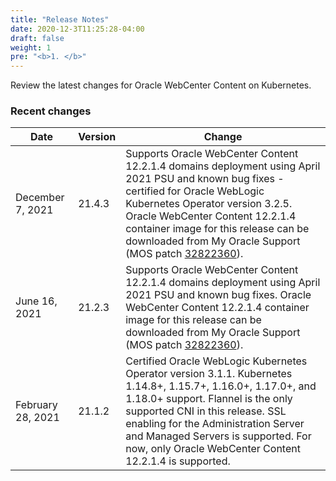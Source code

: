 ```yaml
---
title: "Release Notes"
date: 2020-12-3T11:25:28-04:00
draft: false
weight: 1
pre: "<b>1. </b>"
---
```


Review the latest changes for Oracle WebCenter Content on Kubernetes.

### Recent changes

| Date | Version | Change |
| --- | --- | --- |
| December 7, 2021 | 21.4.3 | Supports Oracle WebCenter Content 12.2.1.4 domains deployment using April 2021 PSU and known bug fixes - certified for Oracle WebLogic Kubernetes Operator version 3.2.5. Oracle WebCenter Content 12.2.1.4 container image for this release can be downloaded from My Oracle Support (MOS patch [32822360](https://support.oracle.com/epmos/faces/ui/patch/PatchDetail.jspx?patchId=32822360)).
| June 16, 2021 | 21.2.3 | Supports Oracle WebCenter Content 12.2.1.4 domains deployment using April 2021 PSU and known bug fixes. Oracle WebCenter Content 12.2.1.4 container image for this release can be downloaded from My Oracle Support (MOS patch [32822360](https://support.oracle.com/epmos/faces/ui/patch/PatchDetail.jspx?patchId=32822360)).
| February 28, 2021 | 21.1.2 | Certified Oracle WebLogic Kubernetes Operator version 3.1.1. Kubernetes 1.14.8+, 1.15.7+, 1.16.0+, 1.17.0+, and 1.18.0+ support. Flannel is the only supported CNI in this release. SSL enabling for the Administration Server and Managed Servers is supported. For now, only Oracle WebCenter Content 12.2.1.4 is supported.


